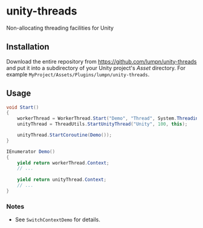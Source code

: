# unity-threads
Non-allocating threading facilities for Unity

## Installation
Download the entire repository from https://github.com/lumpn/unity-threads and put it into a subdirectory of your Unity project's *Asset* directory.
For example `MyProject/Assets/Plugins/lumpn/unity-threads`.

## Usage
```csharp
void Start()
{
    workerThread = WorkerThread.Start("Demo", "Thread", System.Threading.ThreadPriority.BelowNormal, 100);
    unityThread = ThreadUtils.StartUnityThread("Unity", 100, this);

    unityThread.StartCoroutine(Demo());
}

IEnumerator Demo()
{
    yield return workerThread.Context;
    // ...
    
    yield return unityThread.Context;
    // ...
}

```

### Notes
* See `SwitchContextDemo` for details.
